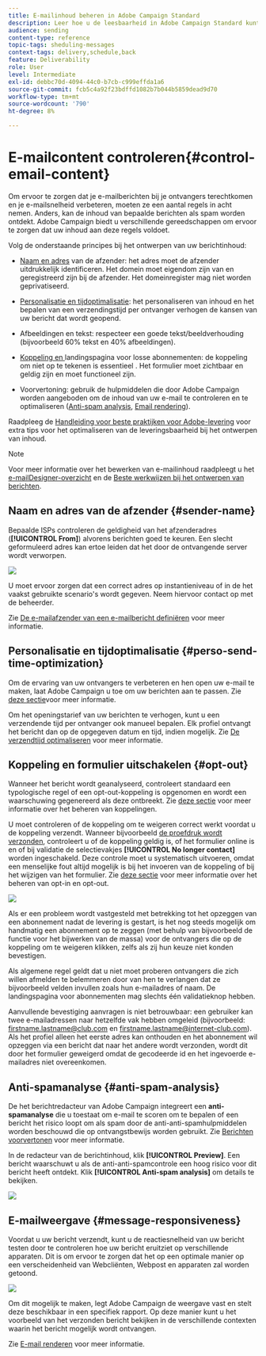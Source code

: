 ```yaml
---
title: E-mailinhoud beheren in Adobe Campaign Standard
description: Leer hoe u de leesbaarheid in Adobe Campaign Standard kunt verbeteren tijdens het bewerken van uw e-mailinhoud.
audience: sending
content-type: reference
topic-tags: sheduling-messages
context-tags: delivery,schedule,back
feature: Deliverability
role: User
level: Intermediate
exl-id: debbc70d-4094-44c0-b7cb-c999effda1a6
source-git-commit: fcb5c4a92f23bdffd1082b7b044b5859dead9d70
workflow-type: tm+mt
source-wordcount: '790'
ht-degree: 8%

---
```


# E-mailcontent controleren{#control-email-content}

<!--TO KEEP because specific to Campaign-->

Om ervoor te zorgen dat je e-mailberichten bij je ontvangers terechtkomen en je e-mailsnelheid verbeteren, moeten ze een aantal regels in acht nemen. Anders, kan de inhoud van bepaalde berichten als spam worden ontdekt. Adobe Campaign biedt u verschillende gereedschappen om ervoor te zorgen dat uw inhoud aan deze regels voldoet.

Volg de onderstaande principes bij het ontwerpen van uw berichtinhoud:

* [Naam en adres](#sender-name) van de afzender: het adres moet de afzender uitdrukkelijk identificeren. Het domein moet eigendom zijn van en geregistreerd zijn bij de afzender. Het domeinregister mag niet worden geprivatiseerd.

   <!--**Subject**: Avoid excessive capitalization and punctuation, and words that are frequently used by spammers ("Win", "Free", etc.).-->
* [Personalisatie en tijdoptimalisatie](#perso-send-time-optimization): het personaliseren van inhoud en het bepalen van een verzendingstijd per ontvanger verhogen de kansen van uw bericht dat wordt geopend.
* Afbeeldingen en tekst: respecteer een goede tekst/beeldverhouding (bijvoorbeeld 60% tekst en 40% afbeeldingen).
* [Koppeling en ](#opt-out) landingspagina voor losse abonnementen: de koppeling om niet op te tekenen is essentieel . Het formulier moet zichtbaar en geldig zijn en moet functioneel zijn.
* Voorvertoning: gebruik de hulpmiddelen die door Adobe Campaign worden aangeboden om de inhoud van uw e-mail te controleren en te optimaliseren ([Anti-spam analysis](#anti-spam-analysis), [Email rendering](#message-responsiveness)).

Raadpleeg de [Handleiding voor beste praktijken voor Adobe-levering](https://experienceleague.adobe.com/docs/deliverability-learn/deliverability-best-practice-guide/content-best-practices-for-optimal-delivery.html) voor extra tips voor het optimaliseren van de leveringsbaarheid bij het ontwerpen van inhoud.

>[!NOTE]
>
>Voor meer informatie over het bewerken van e-mailinhoud raadpleegt u het [e-mailDesigner-overzicht](../../designing/using/designing-content-in-adobe-campaign.md) en de [Beste werkwijzen bij het ontwerpen van berichten](../../designing/using/designing-content-in-adobe-campaign.md#content-design-best-practices).

## Naam en adres van de afzender {#sender-name}

Bepaalde ISPs controleren de geldigheid van het afzenderadres (**[!UICONTROL From]**) alvorens berichten goed te keuren. Een slecht geformuleerd adres kan ertoe leiden dat het door de ontvangende server wordt verworpen.

![](assets/delivery_content_edition16.png)

U moet ervoor zorgen dat een correct adres op instantieniveau of in de het vaakst gebruikte scenario&#39;s wordt gegeven. Neem hiervoor contact op met de beheerder.

Zie [De e-mailafzender van een e-mailbericht definiëren](../../designing/using/subject-line.md#email-sender) voor meer informatie.

## Personalisatie en tijdoptimalisatie {#perso-send-time-optimization}

Om de ervaring van uw ontvangers te verbeteren en hen open uw e-mail te maken, laat Adobe Campaign u toe om uw berichten aan te passen. Zie [deze sectie](../../designing/using/personalization.md)voor meer informatie.

Om het openingstarief van uw berichten te verhogen, kunt u een verzendende tijd per ontvanger ook manueel bepalen. Elk profiel ontvangt het bericht dan op de opgegeven datum en tijd, indien mogelijk. Zie [De verzendtijd optimaliseren](../../sending/using/optimizing-the-sending-time.md) voor meer informatie.

## Koppeling en formulier uitschakelen {#opt-out}

Wanneer het bericht wordt geanalyseerd, controleert standaard een typologische regel of een opt-out-koppeling is opgenomen en wordt een waarschuwing gegenereerd als deze ontbreekt. Zie [deze sectie](../../designing/using/links.md) voor meer informatie over het beheren van koppelingen.

U moet controleren of de koppeling om te weigeren correct werkt voordat u de koppeling verzendt. Wanneer bijvoorbeeld [de proefdruk wordt verzonden](../../sending/using/sending-proofs.md), controleert u of de koppeling geldig is, of het formulier online is en of bij validatie de selectievakjes **[!UICONTROL No longer contact]** worden ingeschakeld. Deze controle moet u systematisch uitvoeren, omdat een menselijke fout altijd mogelijk is bij het invoeren van de koppeling of bij het wijzigen van het formulier. Zie [deze sectie](../../audiences/using/managing-opt-in-and-opt-out-in-campaign.md) voor meer informatie over het beheren van opt-in en opt-out.

![](assets/optin_landingpage_3.png)

Als er een probleem wordt vastgesteld met betrekking tot het opzeggen van een abonnement nadat de levering is gestart, is het nog steeds mogelijk om handmatig een abonnement op te zeggen (met behulp van bijvoorbeeld de functie voor het bijwerken van de massa) voor de ontvangers die op de koppeling om te weigeren klikken, zelfs als zij hun keuze niet konden bevestigen.

Als algemene regel geldt dat u niet moet proberen ontvangers die zich willen afmelden te belemmeren door van hen te verlangen dat ze bijvoorbeeld velden invullen zoals hun e-mailadres of naam. De landingspagina voor abonnementen mag slechts één validatieknop hebben.

Aanvullende bevestiging aanvragen is niet betrouwbaar: een gebruiker kan twee e-mailadressen naar hetzelfde vak hebben omgeleid (bijvoorbeeld: firstname.lastname@club.com en firstname.lastname@internet-club.com). Als het profiel alleen het eerste adres kan onthouden en het abonnement wil opzeggen via een bericht dat naar het andere wordt verzonden, wordt dit door het formulier geweigerd omdat de gecodeerde id en het ingevoerde e-mailadres niet overeenkomen.

## Anti-spamanalyse {#anti-spam-analysis}

De het berichtredacteur van Adobe Campaign integreert een **anti-spamanalyse** die u toestaat om e-mail te scoren om te bepalen of een bericht het risico loopt om als spam door de anti-anti-spamhulpmiddelen worden beschouwd die op ontvangstbewijs worden gebruikt. Zie [Berichten voorvertonen](../../sending/using/previewing-messages.md) voor meer informatie.

In de redacteur van de berichtinhoud, klik **[!UICONTROL Preview]**. Een bericht waarschuwt u als de anti-anti-spamcontrole een hoog risico voor dit bericht heeft ontdekt. Klik **[!UICONTROL Anti-spam analysis]** om details te bekijken.

![](assets/sending_anti-spam_analysis.png)

## E-mailweergave {#message-responsiveness}

Voordat u uw bericht verzendt, kunt u de reactiesnelheid van uw bericht testen door te controleren hoe uw bericht eruitziet op verschillende apparaten. Dit is om ervoor te zorgen dat het op een optimale manier op een verscheidenheid van Webcliënten, Webpost en apparaten zal worden getoond.

![](assets/inbox_rendering_report_3.png)

Om dit mogelijk te maken, legt Adobe Campaign de weergave vast en stelt deze beschikbaar in een specifiek rapport. Op deze manier kunt u het voorbeeld van het verzonden bericht bekijken in de verschillende contexten waarin het bericht mogelijk wordt ontvangen.

Zie [E-mail renderen](../../sending/using/email-rendering.md) voor meer informatie.
